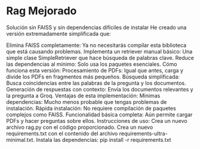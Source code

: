 # Rag Mejorado
Solución sin FAISS y sin dependencias difíciles de instalar
He creado una versión extremadamente simplificada que:

Elimina FAISS completamente: Ya no necesitarás compilar esta biblioteca que está causando problemas.
Implementa un retriever manual básico: Una simple clase SimpleRetriever que hace búsqueda de palabras clave.
Reduce las dependencias al mínimo: Solo usa los paquetes esenciales.
Cómo funciona esta versión:
Procesamiento de PDFs: Igual que antes, carga y divide los PDFs en fragmentos más pequeños.
Búsqueda simplificada: Busca coincidencias entre las palabras de la pregunta y los documentos.
Generación de respuestas con contexto: Envía los documentos relevantes y la pregunta a Groq.
Ventajas de esta implementación:
Mínimas dependencias: Mucho menos probable que tengas problemas de instalación.
Rápida instalación: No requiere compilación de paquetes complejos como FAISS.
Funcionalidad básica completa: Aún permite cargar PDFs y hacer preguntas sobre ellos.
Instrucciones de uso:
Crea un nuevo archivo rag.py con el código proporcionado.
Crea un nuevo requirements.txt con el contenido del archivo requirements-ultra-minimal.txt.
Instala las dependencias:
pip install -r requirements.txt
